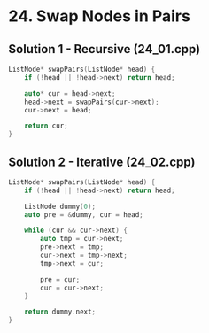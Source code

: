 # 24. Swap Nodes in Pairs

## Solution 1 - Recursive (24_01.cpp)

```cpp
ListNode* swapPairs(ListNode* head) {
    if (!head || !head->next) return head;

    auto* cur = head->next;
    head->next = swapPairs(cur->next);
    cur->next = head;

    return cur;
}
```

## Solution 2 - Iterative (24_02.cpp)

```cpp
ListNode* swapPairs(ListNode* head) {
    if (!head || !head->next) return head;

    ListNode dummy(0);
    auto pre = &dummy, cur = head;

    while (cur && cur->next) {
        auto tmp = cur->next;
        pre->next = tmp;
        cur->next = tmp->next;
        tmp->next = cur;

        pre = cur;
        cur = cur->next;
    }

    return dummy.next;
}
```
